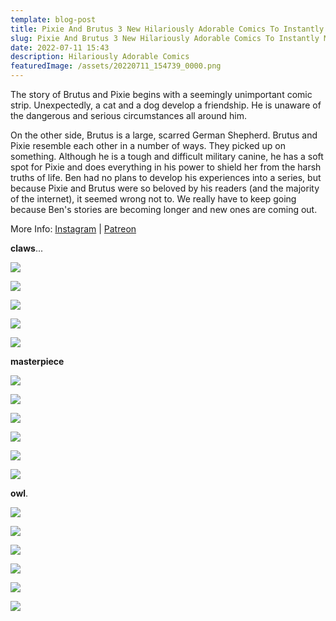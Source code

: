 ```yaml
---
template: blog-post
title: Pixie And Brutus 3 New Hilariously Adorable Comics To Instantly Make Your Day
slug: Pixie And Brutus 3 New Hilariously Adorable Comics To Instantly Make Your Day
date: 2022-07-11 15:43
description: Hilariously Adorable Comics
featuredImage: /assets/20220711_154739_0000.png
---
```

The story of Brutus and Pixie begins with a seemingly unimportant comic strip. Unexpectedly, a cat and a dog develop a friendship. He is unaware of the dangerous and serious circumstances all around him.

On the other side, Brutus is a large, scarred German Shepherd. Brutus and Pixie resemble each other in a number of ways. They picked up on something. Although he is a tough and difficult military canine, he has a soft spot for Pixie and does everything in his power to shield her from the harsh truths of life. Ben had no plans to develop his experiences into a series, but because Pixie and Brutus were so beloved by his readers (and the majority of the internet), it seemed wrong not to. We really have to keep going because Ben's stories are becoming longer and new ones are coming out.

More Info: [Instagram](https://www.instagram.com/pet_foolery/) | [Patreon](https://www.patreon.com/petfoolery)

**claws**...

![](/assets/screenshot_20220711-153818_instagram.jpg)

<script async src="https://pagead2.googlesyndication.com/pagead/js/adsbygoogle.js?client=ca-pub-4648723387452672"
     crossorigin="anonymous"></script>

<ins class="adsbygoogle"
     style="display:block; text-align:center;"
     data-ad-layout="in-article"
     data-ad-format="fluid"
     data-ad-client="ca-pub-4648723387452672"
     data-ad-slot="9248327144"></ins>

<script>
     (adsbygoogle = window.adsbygoogle || []).push({});
</script>

![](/assets/screenshot_20220711-153833_instagram.jpg)

![](/assets/screenshot_20220711-153849_instagram.jpg)

![](/assets/screenshot_20220711-153901_instagram.jpg)

<script async src="https://pagead2.googlesyndication.com/pagead/js/adsbygoogle.js?client=ca-pub-4648723387452672"
     crossorigin="anonymous"></script>

<ins class="adsbygoogle"
     style="display:block; text-align:center;"
     data-ad-layout="in-article"
     data-ad-format="fluid"
     data-ad-client="ca-pub-4648723387452672"
     data-ad-slot="9248327144"></ins>

<script>
     (adsbygoogle = window.adsbygoogle || []).push({});
</script>

![](/assets/screenshot_20220711-153913_instagram.jpg)



**masterpiece**

![](/assets/screenshot_20220711-153654_instagram.jpg)

![](/assets/screenshot_20220711-153706_instagram.jpg)

![](/assets/screenshot_20220711-153720_instagram.jpg)

<script async src="https://pagead2.googlesyndication.com/pagead/js/adsbygoogle.js?client=ca-pub-4648723387452672"
     crossorigin="anonymous"></script>

<ins class="adsbygoogle"
     style="display:block; text-align:center;"
     data-ad-layout="in-article"
     data-ad-format="fluid"
     data-ad-client="ca-pub-4648723387452672"
     data-ad-slot="9248327144"></ins>

<script>
     (adsbygoogle = window.adsbygoogle || []).push({});
</script>



![](/assets/screenshot_20220711-153734_instagram.jpg)

![](/assets/screenshot_20220711-153750_instagram.jpg)

![](/assets/screenshot_20220711-153802_instagram.jpg)



**owl**.

![](/assets/screenshot_20220711-153939_instagram.jpg)

<script async src="https://pagead2.googlesyndication.com/pagead/js/adsbygoogle.js?client=ca-pub-4648723387452672"
     crossorigin="anonymous"></script>

<ins class="adsbygoogle"
     style="display:block; text-align:center;"
     data-ad-layout="in-article"
     data-ad-format="fluid"
     data-ad-client="ca-pub-4648723387452672"
     data-ad-slot="9248327144"></ins>

<script>
     (adsbygoogle = window.adsbygoogle || []).push({});
</script>

![](/assets/screenshot_20220711-153953_instagram.jpg)

![](/assets/screenshot_20220711-154005_instagram.jpg)

![](/assets/screenshot_20220711-154018_instagram.jpg)

<script async src="https://pagead2.googlesyndication.com/pagead/js/adsbygoogle.js?client=ca-pub-4648723387452672"
     crossorigin="anonymous"></script>

<ins class="adsbygoogle"
     style="display:block; text-align:center;"
     data-ad-layout="in-article"
     data-ad-format="fluid"
     data-ad-client="ca-pub-4648723387452672"
     data-ad-slot="9248327144"></ins>

<script>
     (adsbygoogle = window.adsbygoogle || []).push({});
</script>

![](/assets/screenshot_20220711-154030_instagram.jpg)

![](/assets/screenshot_20220711-154043_instagram.jpg)
